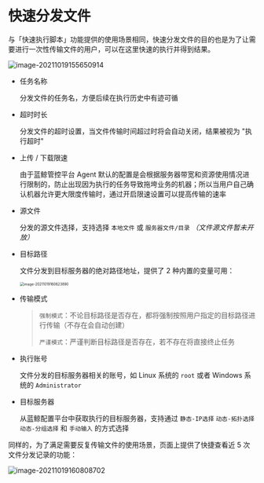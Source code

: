 # 快速分发文件

与「快速执行脚本」功能提供的使用场景相同，快速分发文件的目的也是为了让需要进行一次性传输文件的用户，可以在这里快速的执行并得到结果。

![image-20211019155650914](media/image-20211019155650914.png)

- 任务名称

  分发文件的任务名，方便后续在执行历史中有迹可循

- 超时时长

  分发文件的超时设置，当文件传输时间超过时将会自动关闭，结果被视为 "执行超时"

- 上传 / 下载限速

  由于蓝鲸管控平台 Agent 默认的配置是会根据服务器带宽和资源使用情况进行限制的，防止出现因为执行的任务导致拖垮业务的机器；所以当用户自己确认机器允许更大限度传输时，通过开启限速设置可以提高传输的速率

- 源文件

  分发的源文件选择，支持选择 `本地文件` 或 `服务器文件/目录` *（文件源文件暂未开放）*

- 目标路径

  文件分发到目标服务器的绝对路径地址，提供了 2 种内置的变量可用：

  <img src="media/image-20211019160623890.png" alt="image-20211019160623890" style="zoom:50%;" />

- 传输模式

  > `强制模式`：不论目标路径是否存在，都将强制按照用户指定的目标路径进行传输（不存在会自动创建）
  >
  > `严谨模式`：严谨判断目标路径是否存在，若不存在将直接终止任务
  
- 执行账号

  文件分发的目标服务器相关的账号，如 Linux 系统的 `root` 或者 Windows 系统的 `Administrator`

- 目标服务器

  从蓝鲸配置平台中获取执行的目标服务器，支持通过 `静态-IP选择` `动态-拓扑选择` `动态-分组选择` 和 `手动输入` 的方式选择

同样的，为了满足需要反复传输文件的使用场景，页面上提供了快捷查看近 5 次文件分发记录的功能：

![image-20211019160808702](media/image-20211019160808702.png)

